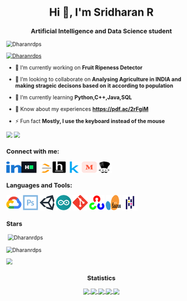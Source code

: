 <h1 align="center">Hi 👋, I'm Sridharan R</h1>
<h3 align="center">Artificial Intelligence and Data Science student</h3>
<p align="left"> <img src="https://komarev.com/ghpvc/?username=Dharanrdps&label=Profile%20views&color=0e75b6&style=flat" alt="Dharanrdps" /> </p>

<p align="left"> <a href="https://github.com/ryo-ma/github-profile-trophy"><img src="https://github-profile-trophy.vercel.app/?username=Dharanrdps&theme=dark_lover" alt="Dharanrdps" /></a> </p>

- 🔭 I’m currently working on **Fruit Ripeness Detector**
- 👯 I’m looking to collaborate on **Analysing Agriculture in INDIA and making strageic decisons based on it according to population**
- 🌱 I’m currently learning **Python,C++,Java,SQL**


- 📄 Know about my experiences **https://pdf.ac/2rFgiM**
- ⚡ Fun fact **Mostly, I use the keyboard instead of the mouse**

<div> <a href="https://www.linkedin.com/in/Karthik V" target="_blank"><img src="https://img.shields.io/badge/LinkedIn-0077B5?style=for-the-badge&logo=linkedin&logoColor=white" target="_blank"></a>
<a href="https://github.com/Dharanrdps" target="_blank"><img src="https://img.shields.io/badge/GitHub-100000?style=for-the-badge&logo=github&logoColor=white" target="_blank"></a>
</div><h3 align="left">Connect with me:</h3>
<p align="left">
<a href="https://linkedin.com/in/Karthik V" target="blank"><img align="center" src="https://raw.githubusercontent.com/teamedwardforever/Readme-Generator/71f25dd8b98329b168142a6b782a107b75eab178/svg/Social/linked-in-alt.svg" alt="Karthik V" height="30" width="40" /></a><a href="https://www.hackerrank.com/sridharanrdps2020ai" target="blank"><img align="center" src="https://raw.githubusercontent.com/teamedwardforever/Readme-Generator/71f25dd8b98329b168142a6b782a107b75eab178/svg/Social/hackerrank.svg" alt="sridharanrdps2020ai" height="30" width="40" /></a><a href="https://www.leetcode.com/sridharanrdps2020ai" target="blank"><img align="center" src="https://raw.githubusercontent.com/teamedwardforever/Readme-Generator/71f25dd8b98329b168142a6b782a107b75eab178/svg/Social/leet-code.svg" alt="sridharanrdps2020ai" height="30" width="40" /></a><a href="https://www.hackerearth.com/sridharanrdps2020ai" target="blank"><img align="center" src="https://raw.githubusercontent.com/teamedwardforever/Readme-Generator/71f25dd8b98329b168142a6b782a107b75eab178/svg/Social/hackerearth.svg" alt="sridharanrdps2020ai" height="30" width="40" /></a><a href="https://kaggle.com/sridharanrdps2020ai" target="blank"><img align="center" src="https://raw.githubusercontent.com/teamedwardforever/Readme-Generator/71f25dd8b98329b168142a6b782a107b75eab178/svg/Social/kaggle.svg" alt="sridharanrdps2020ai" height="30" width="40" /></a><a href="https://medium.com/@karthikkoli007" target="blank"><img align="center" src="https://raw.githubusercontent.com/teamedwardforever/Readme-Generator/71f25dd8b98329b168142a6b782a107b75eab178/svg/Social/medium.svg" alt="@karthikkoli007" height="30" width="40" /></a><a href="https://www.codechef.com/users/sridharanrdps2020ai" target="blank"><img align="center" src="https://raw.githubusercontent.com/teamedwardforever/Readme-Generator/71f25dd8b98329b168142a6b782a107b75eab178/svg/Social/codechef.svg" alt="sridharanrdps2020ai" height="30" width="40" /></a></p>

<h3 align="left">Languages and Tools:</h3>
<p align="left">
<img src="https://raw.githubusercontent.com/teamedwardforever/Readme-Generator/71f25dd8b98329b168142a6b782a107b75eab178/svg/Skills/Devops/google_cloud-icon.svg" alt="Google Cloud" width="40" height="40"/>
<img src="https://raw.githubusercontent.com/teamedwardforever/Readme-Generator/71f25dd8b98329b168142a6b782a107b75eab178/svg/Skills/Software/photoshop-line.svg" alt="Photoshop" width="40" height="40"/>
<img src="https://raw.githubusercontent.com/teamedwardforever/Readme-Generator/71f25dd8b98329b168142a6b782a107b75eab178/svg/Skills/Engines/unity3d-icon.svg" alt="Unity" width="40" height="40"/>
<img src="https://raw.githubusercontent.com/teamedwardforever/Readme-Generator/71f25dd8b98329b168142a6b782a107b75eab178/svg/Skills/Other/arduino-1.svg" alt="Arduino" width="40" height="40"/>
<img src="https://raw.githubusercontent.com/teamedwardforever/Readme-Generator/71f25dd8b98329b168142a6b782a107b75eab178/svg/Skills/Other/git-scm-icon.svg" alt="Git" width="40" height="40"/>
<img src="https://raw.githubusercontent.com/teamedwardforever/Readme-Generator/71f25dd8b98329b168142a6b782a107b75eab178/svg/Skills/ML/opencv-icon.svg" alt="Opencv" width="40" height="40"/>
<img src="https://raw.githubusercontent.com/teamedwardforever/Readme-Generator/71f25dd8b98329b168142a6b782a107b75eab178/svg/Skills/ML/Scikit_learn_logo_small.svg" alt="Scikit" width="40" height="40"/>
<img src="https://raw.githubusercontent.com/teamedwardforever/Readme-Generator/71f25dd8b98329b168142a6b782a107b75eab178/svg/Skills/ML/pandas-original.svg" alt="Pandas" width="40" height="40"/>
</p>

<h3 align="left">Stars</h3>
<p>&nbsp;<img align="center" height="180em" src="https://github-readme-stats.vercel.app/api?username=Dharanrdps&show_icons=true&locale=en&theme=dark" alt="Dharanrdps" /></p>

<p><img align="center" height="180em" src="https://github-readme-streak-stats.herokuapp.com/?user=Dharanrdps&theme=highcontrast" alt="Dharanrdps" /></p>

<img src="https://user-images.githubusercontent.com/73097560/115834477-dbab4500-a447-11eb-908a-139a6edaec5c.gif"><h3 align="center">Statistics</h3>
<div align="center">
<a href="https://github.com/Dharanrdps">
<img align="center" src="http://github-profile-summary-cards.vercel.app/api/cards/stats?username=Dharanrdps&theme=aura_dark" height="180em" />
<img align="center" src="http://github-profile-summary-cards.vercel.app/api/cards/most-commit-language?username=Dharanrdps&theme=2077" height="180em" />
<img align="center" src="http://github-profile-summary-cards.vercel.app/api/cards/repos-per-language?username=Dharanrdps&theme=2077" height="180em" />
<img align="center" src="http://github-profile-summary-cards.vercel.app/api/cards/productive-time?username=Dharanrdps&theme=2077" height="180em" />
<img align="center" src="http://github-profile-summary-cards.vercel.app/api/cards/profile-details?username=Dharanrdps&theme=2077" height="180em" />
</div>
